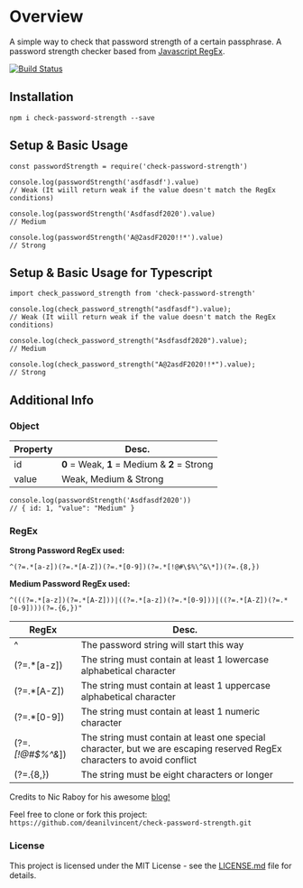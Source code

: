 
# Overview

A simple way to check that password strength of a certain passphrase. A password strength checker based from [Javascript RegEx](https://developer.mozilla.org/en-US/docs/Web/JavaScript/Guide/Regular_Expressions).

[![Build Status](https://travis-ci.org/deanilvincent/check-password-strength.svg?branch=master)](https://travis-ci.org/deanilvincent/check-password-strength)

## Installation

`npm i check-password-strength --save`

## Setup & Basic Usage
```
const passwordStrength = require('check-password-strength')

console.log(passwordStrength('asdfasdf').value)
// Weak (It wiill return weak if the value doesn't match the RegEx conditions)

console.log(passwordStrength('Asdfasdf2020').value)
// Medium

console.log(passwordStrength('A@2asdF2020!!*').value)
// Strong
```

## Setup & Basic Usage for Typescript
```
import check_password_strength from 'check-password-strength'

console.log(check_password_strength("asdfasdf").value);
// Weak (It wiill return weak if the value doesn't match the RegEx conditions)

console.log(check_password_strength("Asdfasdf2020").value);
// Medium

console.log(check_password_strength("A@2asdF2020!!*").value);
// Strong
```

## Additional Info

### Object 
| Property| Desc. |
| -- | -- |
| id | **0** = Weak, **1** = Medium & **2** = Strong |
| value | Weak, Medium & Strong |


```
console.log(passwordStrength('Asdfasdf2020'))
// { id: 1, "value": "Medium" }
```

### RegEx 

**Strong Password RegEx used:** 

 `^(?=.*[a-z])(?=.*[A-Z])(?=.*[0-9])(?=.*[!@#\$%\^&\*])(?=.{8,})`

**Medium Password RegEx used:**  

`^(((?=.*[a-z])(?=.*[A-Z]))|((?=.*[a-z])(?=.*[0-9]))|((?=.*[A-Z])(?=.*[0-9])))(?=.{6,})"`

|RegEx| Desc. |
|--|--|
| ^ | The password string will start this way |
| (?=.*[a-z]) | The string must contain at least 1 lowercase alphabetical character | 
|(?=.*[A-Z]) | The string must contain at least 1 uppercase alphabetical character
|(?=.*[0-9]) | The string must contain at least 1 numeric character
|(?=._[!@#\$%\^&_]) | The string must contain at least one special character, but we are escaping reserved RegEx characters to avoid conflict
| (?=.{8,}) | The string must be eight characters or longer


Credits to Nic Raboy for his awesome [blog!](https://www.thepolyglotdeveloper.com/2015/05/use-regex-to-test-password-strength-in-javascript/)

Feel free to clone or fork this project: `https://github.com/deanilvincent/check-password-strength.git`

### License
This project is licensed under the MIT License - see the [LICENSE.md](https://github.com/deanilvincent/check-password-strength/blob/master/LICENSE.md/) file for details.

